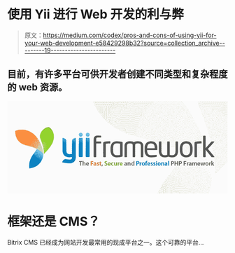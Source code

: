 # 使用 Yii 进行 Web 开发的利与弊

> 原文：<https://medium.com/codex/pros-and-cons-of-using-yii-for-your-web-development-e58429298b32?source=collection_archive---------19----------------------->

## 目前，有许多平台可供开发者创建不同类型和复杂程度的 web 资源。

![](img/f13c9a022433cc679db286b609857788.png)

# 框架还是 CMS？

Bitrix CMS 已经成为网站开发最常用的现成平台之一。这个可靠的平台…